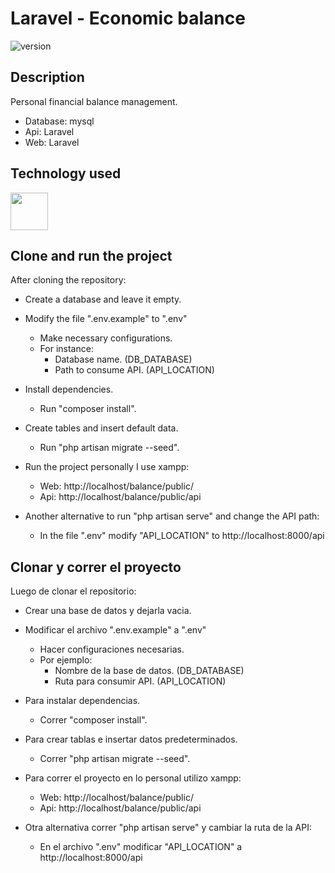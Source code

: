 # Laravel - Economic balance

![version](https://img.shields.io/badge/version-1.0.0-blue.svg)   

## Description
Personal financial balance management.
- Database: mysql
- Api: Laravel
- Web: Laravel


## Technology used

<img src="https://upload.wikimedia.org/wikipedia/commons/thumb/9/9a/Laravel.svg/200px-Laravel.svg.png" width="60" height="60" />



## Clone and run the project

After cloning the repository:

- Create a database and leave it empty.
- Modify the file ".env.example" to ".env"
     - Make necessary configurations.
     - For instance:
         - Database name. (DB_DATABASE)
         - Path to consume API. (API_LOCATION)
- Install dependencies.
     - Run "composer install".
- Create tables and insert default data.
     - Run "php artisan migrate --seed".

- Run the project personally I use xampp:
     - Web: http://localhost/balance/public/
     - Api: http://localhost/balance/public/api

- Another alternative to run "php artisan serve" and change the API path:
     - In the file ".env" modify "API_LOCATION" to http://localhost:8000/api 
 

## Clonar y correr el proyecto

Luego de clonar el repositorio:

- Crear una base de datos y dejarla vacia.
- Modificar el archivo ".env.example" a ".env"
    - Hacer configuraciones necesarias. 
    - Por ejemplo:
        - Nombre de la base de datos. (DB_DATABASE)
        - Ruta para consumir API. (API_LOCATION)
- Para instalar dependencias.
    - Correr "composer install".
- Para crear tablas e insertar datos predeterminados.
    - Correr "php artisan migrate --seed".

- Para correr el proyecto en lo personal utilizo xampp:
    - Web: http://localhost/balance/public/
    - Api: http://localhost/balance/public/api

- Otra alternativa correr "php artisan serve" y cambiar la ruta de la API:
    - En el archivo ".env" modificar "API_LOCATION" a http://localhost:8000/api

  
 
